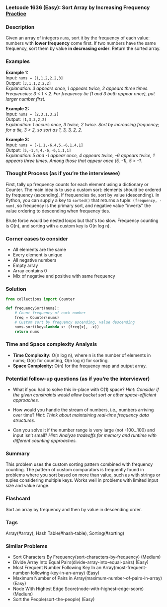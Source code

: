 ### Leetcode 1636 (Easy): Sort Array by Increasing Frequency [Practice](https://leetcode.com/problems/sort-array-by-increasing-frequency)

### Description  
Given an array of integers `nums`, sort it by the frequency of each value: numbers with **lower frequency** come first. If two numbers have the same frequency, sort them by value **in decreasing order**. Return the sorted array.

### Examples  
**Example 1:**  
Input: `nums = [1,1,2,2,2,3]`  
Output: `[3,1,1,2,2,2]`  
*Explanation: 3 appears once, 1 appears twice, 2 appears three times. Frequencies: 3 < 1 < 2. For frequency tie (1 and 3 both appear once), put larger number first.*

**Example 2:**  
Input: `nums = [2,3,1,3,2]`  
Output: `[1,3,3,2,2]`  
*Explanation: 1 occurs once, 3 twice, 2 twice. Sort by increasing frequency; for a tie, 3 > 2, so sort as 1, 3, 3, 2, 2.*

**Example 3:**  
Input: `nums = [-1,1,-6,4,5,-6,1,4,1]`  
Output: `[5,-1,4,4,-6,-6,1,1,1]`  
*Explanation: 5 and -1 appear once, 4 appears twice, -6 appears twice, 1 appears three times. Among those that appear once (5, -1), 5 > -1.*

### Thought Process (as if you’re the interviewee)  
First, tally up frequency counts for each element using a dictionary or Counter. The main idea is to use a custom sort: elements should be ordered by frequency (ascending). If frequencies tie, sort by value (descending). In Python, you can supply a key to `sorted()` that returns a tuple: `(frequency, -num)`, so frequency is the primary sort, and negative value "inverts" the value ordering to descending when frequency ties.

Brute force would be nested loops but that's too slow. Frequency counting is O(n), and sorting with a custom key is O(n log n).

### Corner cases to consider  
- All elements are the same
- Every element is unique
- All negative numbers
- Empty array
- Array contains 0
- Mix of negative and positive with same frequency

### Solution

```python
from collections import Counter

def frequencySort(nums):
    # Count frequency of each number
    freq = Counter(nums)
    # Custom sort by frequency ascending, value descending
    nums.sort(key=lambda x: (freq[x], -x))
    return nums
```

### Time and Space complexity Analysis  
- **Time Complexity:** O(n log n), where n is the number of elements in nums; O(n) for counting, O(n log n) for sorting.
- **Space Complexity:** O(n) for the frequency map and output array.

### Potential follow-up questions (as if you’re the interviewer)  

- What if you had to solve this in-place with O(1) space?
  *Hint: Consider if the given constraints would allow bucket sort or other space-efficient approaches.*

- How would you handle the stream of numbers, i.e., numbers arriving over time?
  *Hint: Think about maintaining real-time frequency data structures.*

- Can you solve it if the number range is very large (not -100...100) and input isn’t small?
  *Hint: Analyze tradeoffs for memory and runtime with different counting approaches.*

### Summary
This problem uses the custom sorting pattern combined with frequency counting. The pattern of custom comparators is frequently found in problems where you sort based on more than value, such as with strings or tuples considering multiple keys. Works well in problems with limited input size and value range.


### Flashcard
Sort an array by frequency and then by value in descending order.

### Tags
Array(#array), Hash Table(#hash-table), Sorting(#sorting)

### Similar Problems
- Sort Characters By Frequency(sort-characters-by-frequency) (Medium)
- Divide Array Into Equal Pairs(divide-array-into-equal-pairs) (Easy)
- Most Frequent Number Following Key In an Array(most-frequent-number-following-key-in-an-array) (Easy)
- Maximum Number of Pairs in Array(maximum-number-of-pairs-in-array) (Easy)
- Node With Highest Edge Score(node-with-highest-edge-score) (Medium)
- Sort the People(sort-the-people) (Easy)